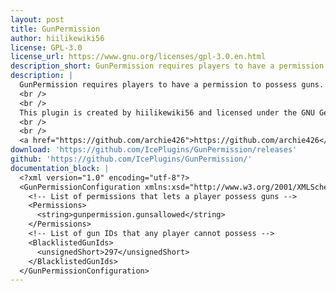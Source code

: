 ```yaml
---
layout: post
title: GunPermission
author: hiilikewiki56
license: GPL-3.0
license_url: https://www.gnu.org/licenses/gpl-3.0.en.html
description_short: GunPermission requires players to have a permission to equip guns. Certain guns can be blacklisted.
description: |
  GunPermission requires players to have a permission to possess guns. Certain guns can be blacklisted.
  <br />
  <br />
  This plugin is created by hiilikewiki56 and licensed under the GNU General Public License v3.0.
  <br />
  <br />
  <a href="https://github.com/archie426">https://github.com/archie426</a>
download: 'https://github.com/IcePlugins/GunPermission/releases'
github: 'https://github.com/IcePlugins/GunPermission/'
documentation_block: |
  <?xml version="1.0" encoding="utf-8"?>
  <GunPermissionConfiguration xmlns:xsd="http://www.w3.org/2001/XMLSchema" xmlns:xsi="http://www.w3.org/2001/XMLSchema-instance">
    <!-- List of permissions that lets a player possess guns -->
    <Permissions>
      <string>gunpermission.gunsallowed</string>
    </Permissions>
    <!-- List of gun IDs that any player cannot possess -->
    <BlacklistedGunIds>
      <unsignedShort>297</unsignedShort>
    </BlacklistedGunIds>
  </GunPermissionConfiguration>
---
```


